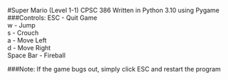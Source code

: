 #Super Mario (Level 1-1) CPSC 386
Written in Python 3.10 using Pygame 
###Controls:
ESC - Quit Game\
w - Jump\
s - Crouch\
a - Move Left\
d - Move Right\
Space Bar - Fireball

###Note: If the game bugs out, simply click ESC and restart the program